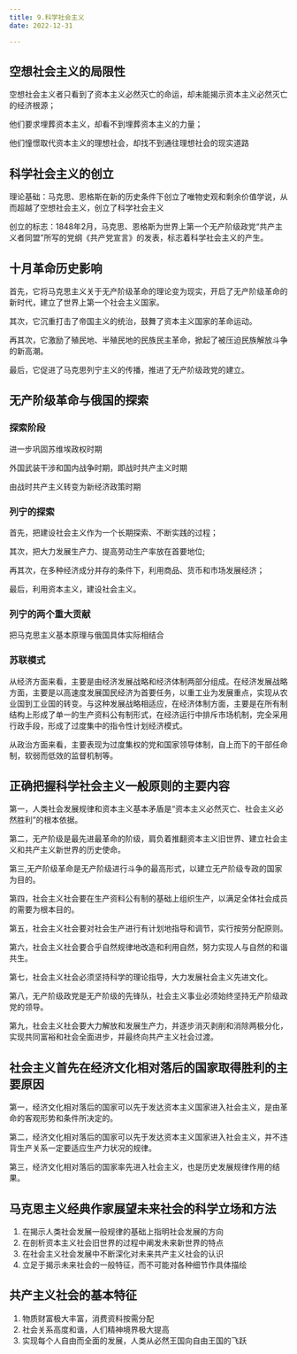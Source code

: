 ```yaml
---
title: 9.科学社会主义
date: 2022-12-31

---
```


## 空想社会主义的局限性<Badge text="选择题" type="tip" />

空想社会主义者只看到了资本主义必然灭亡的命运，却未能揭示资本主义必然灭亡的经济根源；

他们要求埋葬资本主义，却看不到埋葬资本主义的力量；

他们憧憬取代资本主义的理想社会，却找不到通往理想社会的现实道路

## 科学社会主义的创立<Badge text="选择题" type="tip" />

理论基础：马克思、恩格斯在新的历史条件下创立了唯物史观和剩余价值学说，从而超越了空想社会主义，创立了科学社会主义

创立的标志：1848年2月，马克思、恩格斯为世界上第一个无产阶级政党“共产主义者同盟”所写的党纲《共产党宣言》的发表，标志着科学社会主义的产生。

## 十月革命历史影响<Badge text="选择题" type="tip" />

首先，它将马克思主义关于无产阶级革命的理论变为现实，开启了无产阶级革命的新时代，建立了世界上第一个社会主义国家。

其次，它沉重打击了帝国主义的统治，鼓舞了资本主义国家的革命运动。

再其次，它激励了殖民地、半殖民地的民族民主革命，掀起了被压迫民族解放斗争的新高潮。

最后，它促进了马克思列宁主义的传播，推进了无产阶级政党的建立。

## 无产阶级革命与俄国的探索<Badge text="选择题" type="tip" />

### 探索阶段

进一步巩固苏维埃政权时期

外国武装干涉和国内战争时期，即战时共产主义时期

由战时共产主义转变为新经济政策时期

### 列宁的探索

首先，把建设社会主义作为一个长期探索、不断实践的过程；

其次，把大力发展生产力、提高劳动生产率放在首要地位;

再其次，在多种经济成分并存的条件下，利用商品、货币和市场发展经济；

最后，利用资本主义，建设社会主义。

### 列宁的两个重大贡献

把马克思主义基本原理与俄国具体实际相结合

### 苏联模式

从经济方面来看，主要是由经济发展战略和经济体制两部分组成。在经济发展战略方面，主要是以高速度发展国民经济为首要任务，以重工业为发展重点，实现从农业国到工业国的转变。与这种发展战略相适应，在经济体制方面，主要是在所有制结构上形成了单一的生产资料公有制形式，在经济运行中排斥市场机制，完全采用行政手段，形成了过度集中的指令性计划经济模式。

从政治方面来看，主要表现为过度集权的党和国家领导体制，自上而下的干部任命制，软弱而低效的监督机制等。

## 正确把握科学社会主义一般原则的主要内容<Badge text="了解" type="tip" />

第一，人类社会发展规律和资本主义基本矛盾是“资本主义必然灭亡、社会主义必然胜利”的根本依据。

第二，无产阶级是最先进最革命的阶级，肩负着推翻资本主义旧世界、建立社会主义和共产主义新世界的历史使命。

第三,无产阶级革命是无产阶级进行斗争的最高形式，以建立无产阶级专政的国家为目的。

第四，社会主义社会要在生产资料公有制的基础上组织生产，以满足全体社会成员的需要为根本目的。

第五，社会主义社会要对社会生产进行有计划地指导和调节，实行按劳分配原则。

第六，社会主义社会要合乎自然规律地改造和利用自然，努力实现人与自然的和谐共生。

第七，社会主义社会必须坚持科学的理论指导，大力发展社会主义先进文化。

第八，无产阶级政党是无产阶级的先锋队，社会主义事业必须始终坚持无产阶级政党的领导。

第九，社会主义社会要大力解放和发展生产力，并逐步消灭剥削和消除两极分化，实现共同富裕和社会全面进步，并最终向共产主义社会过渡。

## 社会主义首先在经济文化相对落后的国家取得胜利的主要原因<Badge text="选择题" type="tip" />

第一，经济文化相对落后的国家可以先于发达资本主义国家进入社会主义，是由革命的客观形势和条件所决定的。

第二，经济文化相对落后的国家可以先于发达资本主义国家进入社会主义，并不违背生产关系一定要适应生产力状况的规律。

第三，经济文化相对落后的国家率先进入社会主义，也是历史发展规律作用的结果。

## 马克思主义经典作家展望未来社会的科学立场和方法<Badge text="选择题" type="tip" />

1. 在揭示人类社会发展一般规律的基础上指明社会发展的方向
2. 在剖析资本主义社会旧世界的过程中阐发未来新世界的特点
3. 在社会主义社会发展中不断深化对未来共产主义社会的认识
4. 立足于揭示未来社会的一般特征，而不可能对各种细节作具体描绘

## 共产主义社会的基本特征<Badge text="选择题" type="tip" />

1. 
   物质财富极大丰富，消费资料按需分配
2. 社会关系高度和谐，人们精神境界极大提高
3. 实现每个人自由而全面的发展，人类从必然王国向自由王国的飞跃